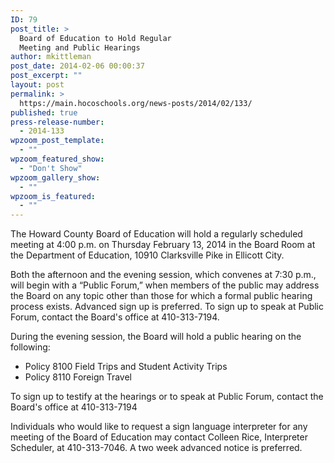 ```yaml
---
ID: 79
post_title: >
  Board of Education to Hold Regular
  Meeting and Public Hearings
author: mkittleman
post_date: 2014-02-06 00:00:37
post_excerpt: ""
layout: post
permalink: >
  https://main.hocoschools.org/news-posts/2014/02/133/
published: true
press-release-number:
  - 2014-133
wpzoom_post_template:
  - ""
wpzoom_featured_show:
  - "Don't Show"
wpzoom_gallery_show:
  - ""
wpzoom_is_featured:
  - ""
---
```

The Howard County Board of Education will hold a regularly scheduled meeting at 4:00 p.m. on Thursday February 13, 2014 in the Board Room at the Department of Education, 10910 Clarksville Pike in Ellicott City.

Both the afternoon and the evening session, which convenes at 7:30 p.m., will begin with a “Public Forum,” when members of the public may address the Board on any topic other than those for which a formal public hearing process exists. Advanced sign up is preferred. To sign up to speak at Public Forum, contact the Board's office at 410-313-7194.

During the evening session, the Board will hold a public hearing on the following:

- Policy 8100 Field Trips and Student Activity Trips
- Policy 8110 Foreign Travel

To sign up to testify at the hearings or to speak at Public Forum, contact the Board's office at 410-313-7194

Individuals who would like to request a sign language interpreter for any meeting of the Board of Education may contact Colleen Rice, Interpreter Scheduler, at 410-313-7046. A two week advanced notice is preferred.